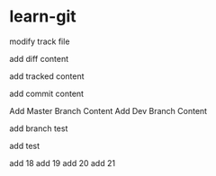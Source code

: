 # learn-git

modify track file

add diff content


add tracked content

add commit content

Add Master Branch Content
Add Dev Branch Content

add branch test

add test 

add 18
add 19
add 20
add 21
